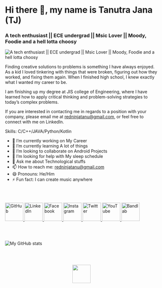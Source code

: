 # Hi there 👋, my name is Tanutra Jana (TJ)
### A tech enthusiast || ECE undergrad || Msic Lover || Moody, Foodie and a hell lotta choosy
![A tech enthusiast || ECE undergrad || Msic Lover || Moody, Foodie and a hell lotta choosy](https://media.licdn.com/dms/image/C4E16AQGujxq-mgrcXA/profile-displaybackgroundimage-shrink_350_1400/0/1622288348029?e=1684368000&v=beta&t=PPMA0tJVTyuIU3dAwNzBoDQDP7ELhVShG_nqTpEZmWc)

Finding creative solutions to problems is something I have always enjoyed. As a kid I loved tinkering with things that were broken, figuring out how they worked, and fixing them again. When I finished high school, I knew exactly what I wanted my career to be.

I am finishing up my degree at JIS college of Engineering, where I have learned how to apply critical thinking and problem-solving strategies to today’s complex problems.

If you are interested in contacting me in regards to a position with your company, please email me at redninjatanu@gmail.com, or feel free to connect with me on LinkedIn.

Skills: C/C++/JAVA/Python/Kotlin

- 🔭 I’m currently working on My Career 
- 🌱 I’m currently learning A lot of things 
- 👯 I’m looking to collaborate on Android Projects 
- 🤔 I’m looking for help with My sleep schedule 
- 💬 Ask me about Technological stuffs 
- 📫 How to reach me: redninjatanu@gmail.com 
- 😄 Pronouns: He/Him 
- ⚡ Fun fact: I can create music anywhere 

<br><br>

<a href="https://github.com/TANUTRA" target="_blank">
  <img src="https://cdn.jsdelivr.net/npm/simple-icons@3.0.1/icons/github.svg" alt="GitHub" height="60">
</a>
<a href="https://www.linkedin.com/in/tanutra-jana-1ba625213/" target="_blank">
  <img src="https://cdn.jsdelivr.net/npm/simple-icons@3.0.1/icons/linkedin.svg" alt="LinkedIn" height="60">
</a>
<a href="https://www.facebook.com/tanutra.jana.7/" target="_blank">
  <img src="https://cdn.jsdelivr.net/npm/simple-icons@3.0.1/icons/facebook.svg" alt="Facebook" height="60">
</a>
<a href="https://www.instagram.com/its_teee_jay/" target="_blank">
  <img src="https://cdn.jsdelivr.net/npm/simple-icons@3.0.1/icons/instagram.svg" alt="Instagram" height="60">
</a>
<a href="https://twitter.com/PLATINUMTJ_2K02/" target="_blank">
  <img src="https://cdn.jsdelivr.net/npm/simple-icons@3.0.1/icons/twitter.svg" alt="Twitter" height="60">
</a>
<a href="https://www.youtube.com/channel/UCvTxpoYYj74wtHiyO0Dn7vA/" target="_blank">
  <img src="https://cdn.jsdelivr.net/npm/simple-icons@3.0.1/icons/youtube.svg" alt="YouTube" height="60">
</a>
<a href="https://www.bandlab.com/tj2002platinum/" target="_blank">
  <img src="https://cdn.jsdelivr.net/npm/simple-icons@3.0.1/icons/bandlab.svg" alt="Bandlab" height="60">
</a>

<br><br>

![My GitHub stats](https://github-readme-stats.vercel.app/api?username=tanutra)

<br><br>
<div align="center">
<img src="https://visitor-badge.laobi.icu/badge?page_id=tanutra" height="60">  
</div>
